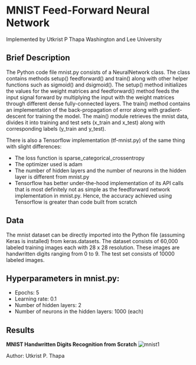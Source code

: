 # MNIST Feed-Forward Neural Network 

Implemented by Utkrist P Thapa 
Washington and Lee University 

## Brief Description 
The Python code file mnist.py consists of a NeuralNetwork class. The class contains methods setup() feedforward() and train() along with other helper functions such as sigmoid() and dsigmoid(). The setup() method initializes the values for the weight matrices and feedforward() method feeds the input signal forward by multiplying the input with the weight matrices through different dense fully-connected layers. The train() method contains an implementation of the back-propagation of error along with gradient-descent for training the model. The main() module retrieves the mnist data, divides it into training and test sets (x_train and x_test) along with corresponding labels (y_train and y_test). 

There is also a Tensorflow implementation (tf-mnist.py) of the same thing with slight differences: 
  - The loss function is sparse_categorical_crossentropy
  - The optimizer used is adam
  - The number of hidden layers and the number of neurons in the hidden layer is different from mnist.py
  - Tensorflow has better under-the-hood implementation of its API calls that is most definitely not as simple as the   feedforward network implementation in mnist.py. Hence, the accuracy achieved using Tensorflow is greater than code built from scratch
  
## Data
The mnist dataset can be directly imported into the Python file (assuming Keras is installed) from keras.datasets. The dataset consists of 60,000 labeled training images each with 28 x 28 resolution. These images are handwritten digits ranging from 0 to 9. The test set consists of 10000 labeled images. 

## Hyperparameters in mnist.py: 
  - Epochs: 5
  - Learning rate: 0.1 
  - Number of hidden layers: 2
  - Number of neurons in the hidden layers: 1000 (each)
  
## Results 
**MNIST Handwritten Digits Recognition from Scratch**
![mnist1](~/Desktop/Github/mnist1)

Author: Utkrist P. Thapa 



